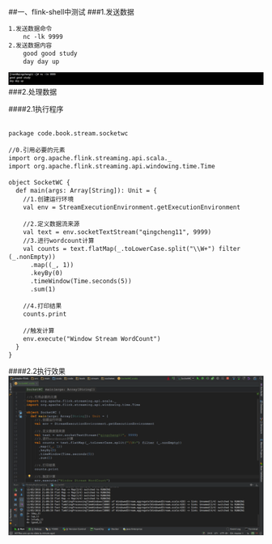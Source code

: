 ##一、flink-shell中测试
###1.发送数据
```
1.发送数据命令
    nc -lk 9999 
2.发送数据内容
    good good study
    day day up
```
![](images/Snip20161203_2.png) 
###2.处理数据

####2.1执行程序
```

package code.book.stream.socketwc

//0.引用必要的元素
import org.apache.flink.streaming.api.scala._
import org.apache.flink.streaming.api.windowing.time.Time

object SocketWC {
  def main(args: Array[String]): Unit = {
    //1.创建运行环境
    val env = StreamExecutionEnvironment.getExecutionEnvironment

    //2.定义数据流来源
    val text = env.socketTextStream("qingcheng11", 9999)
    //3.进行wordcount计算
    val counts = text.flatMap(_.toLowerCase.split("\\W+") filter (_.nonEmpty))
      .map((_, 1))
      .keyBy(0)
      .timeWindow(Time.seconds(5))
      .sum(1)

    //4.打印结果
    counts.print

    //触发计算
    env.execute("Window Stream WordCount")
  }
}
```
####2.2执行效果
![](images/Snip20161203_1.png) 